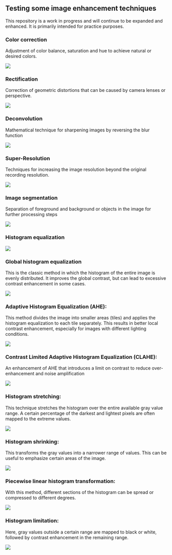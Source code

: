 ## Testing some image enhancement techniques

This repository is a work in progress and will continue to be expanded and enhanced. It is primarily
intended for practice purposes.

### Color correction
Adjustment of color balance, saturation and hue to achieve natural or desired colors.

<img src="images/dog_color_corrected.png">


### Rectification
Correction of geometric distortions that can be caused by camera lenses or perspective.

<img src="images/dog_rect.png">


### Deconvolution
Mathematical technique for sharpening images by reversing the blur function

<img src="images/doc_deconv.png">

### Super-Resolution
Techniques for increasing the image resolution beyond the original recording resolution.

<img src="images/dog_super_resolution.png">


### Image segmentation
Separation of foreground and background or objects in the image for further processing steps

<img src="images/dog_watersheed.png">


### Histogram equalization

<img src="images/histo_equ.png">



### Global histogram equalization
This is the classic method in which the histogram of the entire image is evenly distributed. It improves the global contrast, but can lead to excessive contrast enhancement in some cases.

<img src="images/global_hist_equ.png">

### Adaptive Histogram Equalization (AHE):
This method divides the image into smaller areas (tiles) and applies the histogram equalization to each tile separately. This results in better local contrast enhancement, especially for images with different lighting conditions.

<img src="images/adap_hist_equ.png">



### Contrast Limited Adaptive Histogram Equalization (CLAHE):
An enhancement of AHE that introduces a limit on contrast to reduce over-enhancement and noise amplification

<img src="images/clahe.png">


### Histogram stretching:
This technique stretches the histogram over the entire available gray value range. A certain percentage of the darkest and lightest pixels are often mapped to the extreme values.

<img src="images/hist_stretching.png">



### Histogram shrinking:
This transforms the gray values into a narrower range of values. This can be useful to emphasize certain areas of the image.

<img src="images/hist_shrinking.png">



### Piecewise linear histogram transformation:
With this method, different sections of the histogram can be spread or compressed to different degrees.

<img src="images/piecewise_hist_transform.png">


### Histogram limitation:
Here, gray values outside a certain range are mapped to black or white, followed by contrast enhancement in the remaining range.

<img src="images/hist_limit.png">
